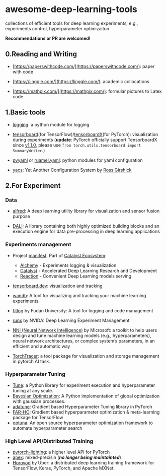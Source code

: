 # awesome-deep-learning-tools
collections of efficient tools for deep learning experiments, e.g., experiments control, hyperparameter optimizaiton

**Recommendations or PR are welcomed!**

## 0.Reading and Writing
- [https://paperswithcode.com/](https://paperswithcode.com/): paper with code

- [https://linggle.com/](https://linggle.com/): academic collocations

- [https://mathpix.com/](https://mathpix.com/): formular pictures to Latex code



## 1.Basic tools
- [logging](https://docs.python.org/3.6/library/logging.html): a python module for logging

- [tensorboard](https://www.tensorflow.org/tensorboard)(for TensorFlow)/[tensorboardX](https://github.com/lanpa/tensorboardX)(for PyTorch): visualization during experiments (**update**: PyTorch officially support TensorboardX since [v1.1.0](https://github.com/pytorch/pytorch/releases/tag/v1.1.0), please use `from torch.utils.tensorboard import SummaryWriter`.)

- [pyyaml](https://pyyaml.org/) or [ruamel.yaml](https://pypi.org/project/ruamel.yaml/): python modules for yaml configuration

- [yacs](https://github.com/rbgirshick/yacs): Yet Another Configuration System by [Ross Girshick](http://www.rossgirshick.info/)

## 2.For Experiment
### Data
- [alfred](https://github.com/jinfagang/alfred): A deep learning utility library for visualization and sensor fusion purpose

- [DALI](https://docs.nvidia.com/deeplearning/sdk/dali-developer-guide/docs/index.html): A library containing both highly optimized building blocks and an execution engine for data pre-processing in deep learning applications

### Experiments management
- Project [manifest](https://github.com/catalyst-team/catalyst/blob/master/MANIFEST.md). Part of [Catalyst Ecosystem](https://docs.google.com/presentation/d/1D-yhVOg6OXzjo9K_-IS5vSHLPIUxp1PEkFGnpRcNCNU/edit?usp=sharing):
  - [Alchemy](https://github.com/catalyst-team/alchemy) - Experiments logging & visualization
  - [Catalyst](https://github.com/catalyst-team/catalyst) - Accelerated Deep Learning Research and Development
  - [Reaction](https://github.com/catalyst-team/reaction) - Convenient Deep Learning models serving
  
- [tensorboard.dev](https://tensorboard.dev/): visualization and tracking

- [wandb](https://www.wandb.com/): A tool for visualizing and tracking your machine learning experiments. 

- [fitlog](https://github.com/fastnlp/fitlog) by Fudan University: A tool for logging and code management

- [runx](https://github.com/NVIDIA/runx) by NVIDA: Deep Learning Experiment Management

- [NNI (Neural Network Intelligence)](https://nni.readthedocs.io/en/latest/Overview.html) by Microsoft: a toolkit to help users design and tune machine learning models (e.g., hyperparameters), neural network architectures, or complex system’s parameters, in an efficient and automatic way

- [TorchTracer](https://github.com/OIdiotLin/torchtracer/): a tool package for visualization and storage management in pytorch AI task.

### Hyperparameter Tuning
- [Tune](https://docs.ray.io/en/latest/tune.html): a Python library for experiment execution and hyperparameter tuning at any scale.
- [Bayesian Optimization](https://github.com/fmfn/BayesianOptimization): A Python implementation of global optimization with gaussian processes.
- [adatune](https://github.com/awslabs/adatune): Gradient based Hyperparameter Tuning library in PyTorch
- [FAR-HO](https://github.com/lucfra/FAR-HO): Gradient based hyperparameter optimization & meta-learning package for TensorFlow
- [optuna](https://optuna.org/): An open source hyperparameter optimization framework to automate hyperparameter search

### High Level API/Distributed Training
- [pytorch-lighting](https://pytorch-lightning.readthedocs.io/en/stable/): a higher level API for PyTorch
- [apex](http://apex.run/): mixed-precisin (***no longer being maintainted***)
- [Horovod](https://eng.uber.com/horovod/) by Uber: a distributed deep learning training framework for TensorFlow, Keras, PyTorch, and Apache MXNet.
